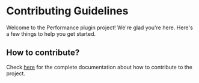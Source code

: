 # Contributing Guidelines
Welcome to the Performance plugin project! We're glad you're here. Here's a few things to help you get started.

## How to contribute?
Check [here](./docs/Getting-started.md) for the complete documentation about how to contribute to the project.
